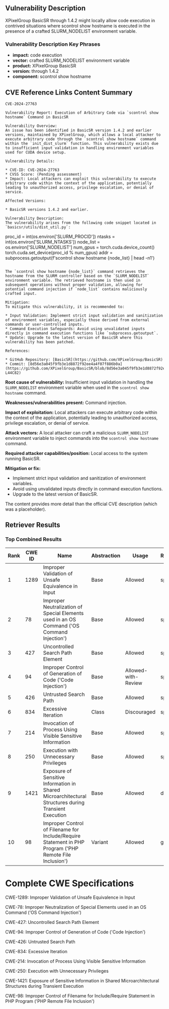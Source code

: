 ## Vulnerability Description
XPixelGroup BasicSR through 1.4.2 might locally allow code execution in contrived situations where scontrol show hostname is executed in the presence of a crafted SLURM_NODELIST environment variable.

### Vulnerability Description Key Phrases
- **impact:** code execution
- **vector:** crafted SLURM_NODELIST environment variable
- **product:** XPixelGroup BasicSR
- **version:** through 1.4.2
- **component:** scontrol show hostname

## CVE Reference Links Content Summary
```text
CVE-2024-27763

Vulnerability Report: Execution of Arbitrary Code via `scontrol show hostname` Command in BasicSR

Vulnerability Overview:
An issue has been identified in BasicSR version 1.4.2 and earlier versions, maintained by XPixelGroup, which allows a local attacker to execute arbitrary code through the `scontrol show hostname` command within the `init_dist_slurm` function. This vulnerability exists due to insufficient input validation in handling environment variables used for CUDA device setup.

Vulnerability Details:

* CVE-ID: CVE-2024-27763
* CVSS Score: (Pending assessment)
* Impact: Local attackers can exploit this vulnerability to execute arbitrary code within the context of the application, potentially leading to unauthorized access, privilege escalation, or denial of service.

Affected Versions:

* BasicSR versions 1.4.2 and earlier.

Vulnerability Description:
The vulnerability arises from the following code snippet located in `basicsr/utils/dist_util.py`:

```
proc_id = int(os.environ['SLURM_PROCID'])
ntasks = int(os.environ['SLURM_NTASKS'])
node_list = os.environ['SLURM_NODELIST']
num_gpus = torch.cuda.device_count()
torch.cuda.set_device(proc_id % num_gpus)
addr = subprocess.getoutput(f'scontrol show hostname {node_list} | head -n1')
```

The `scontrol show hostname {node_list}` command retrieves the hostname from the SLURM controller based on the `SLURM_NODELIST` environment variable. The retrieved hostname is then used in subsequent operations without proper validation, allowing for potential command injection if `node_list` contains maliciously crafted input.

Mitigation:
To mitigate this vulnerability, it is recommended to:

* Input Validation: Implement strict input validation and sanitization of environment variables, especially those derived from external commands or user-controlled inputs.
* Command Execution Safeguards: Avoid using unvalidated inputs directly in command execution functions like `subprocess.getoutput`.
* Update: Upgrade to the latest version of BasicSR where this vulnerability has been patched.

References:

* GitHub Repository: [BasicSR](https://github.com/XPixelGroup/BasicSR)
* Commit: [8d56e3a045f9fb3e1d8872f92ee4a4f07f886b0a](https://github.com/XPixelGroup/BasicSR/blob/8d56e3a045f9fb3e1d8872f92ee4a4f07f886b0a/basicsr/utils/dist_util.py#L39C1-L44C82)
```

**Root cause of vulnerability:** Insufficient input validation in handling the `SLURM_NODELIST` environment variable when used in the `scontrol show hostname` command.

**Weaknesses/vulnerabilities present:** Command injection.

**Impact of exploitation:** Local attackers can execute arbitrary code within the context of the application, potentially leading to unauthorized access, privilege escalation, or denial of service.

**Attack vectors:**  A local attacker can craft a malicious `SLURM_NODELIST` environment variable to inject commands into the `scontrol show hostname` command.

**Required attacker capabilities/position:** Local access to the system running BasicSR.

**Mitigation or fix:**
* Implement strict input validation and sanitization of environment variables.
* Avoid using unvalidated inputs directly in command execution functions.
* Upgrade to the latest version of BasicSR.

The content provides more detail than the official CVE description (which was a placeholder).

## Retriever Results

### Top Combined Results

| Rank | CWE ID | Name | Abstraction | Usage  | Retrievers | Individual Scores |
|------|--------|------|-------------|-------|------------|-------------------|
| 1 | 1289 | Improper Validation of Unsafe Equivalence in Input | Base | Allowed | sparse | 0.043 |
| 2 | 78 | Improper Neutralization of Special Elements used in an OS Command ('OS Command Injection') | Base | Allowed | sparse | 0.041 |
| 3 | 427 | Uncontrolled Search Path Element | Base | Allowed | sparse | 0.041 |
| 4 | 94 | Improper Control of Generation of Code ('Code Injection') | Base | Allowed-with-Review | sparse | 0.039 |
| 5 | 426 | Untrusted Search Path | Base | Allowed | sparse | 0.039 |
| 6 | 834 | Excessive Iteration | Class | Discouraged | sparse | 0.039 |
| 7 | 214 | Invocation of Process Using Visible Sensitive Information | Base | Allowed | sparse | 0.039 |
| 8 | 250 | Execution with Unnecessary Privileges | Base | Allowed | sparse | 0.038 |
| 9 | 1421 | Exposure of Sensitive Information in Shared Microarchitectural Structures during Transient Execution | Base | Allowed | dense | 0.459 |
| 10 | 98 | Improper Control of Filename for Include/Require Statement in PHP Program ('PHP Remote File Inclusion') | Variant | Allowed | graph | 0.003 |



# Complete CWE Specifications

CWE-1289: Improper Validation of Unsafe Equivalence in Input

CWE-78: Improper Neutralization of Special Elements used in an OS Command ('OS Command Injection')

CWE-427: Uncontrolled Search Path Element

CWE-94: Improper Control of Generation of Code ('Code Injection')

CWE-426: Untrusted Search Path

CWE-834: Excessive Iteration

CWE-214: Invocation of Process Using Visible Sensitive Information

CWE-250: Execution with Unnecessary Privileges

CWE-1421: Exposure of Sensitive Information in Shared Microarchitectural Structures during Transient Execution

CWE-98: Improper Control of Filename for Include/Require Statement in PHP Program ('PHP Remote File Inclusion')